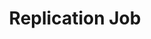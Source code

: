 ---
# -------------------------- #
#        CONTENT TYPE        #
# -------------------------- #

product-type: "connect"
content-type: "api-object"
endpoint: "replication-jobs"
order: 9


# -------------------------- #
#        OBJECT INFO         #
# -------------------------- #

title: "Replication Job"
description: "{{ api.core-objects.replication-jobs.description | flatify }}"
endpoint-url: "/sources/{source_id}/sync"

intro-short: "Start and stop replication jobs" # Used in the API functionality section of the docs


# -------------------------- #
#        VERSION INFO        #
# -------------------------- #

latest-version: "4"
versions:
  - number: "4"
    deprecated: false


# -------------------------- #
#      AVAILABLE METHODS     #
# -------------------------- #

available-methods:
  - id: "start-a-job"
    title: "Start a replication job"
    method: "post"
    short: "{{ site.data.connect.core-objects.replication-jobs.post.short | flatify }}"

  - id: "stop-a-job"
    title: "Stop a replication job"
    method: "delete"
    short: "{{ site.data.connect.core-objects.replication-jobs.delete.short | flatify }}"


# -------------------------- #
#      OBJECT ATTRIBUTES     #
# -------------------------- #

object-attributes:
  - name: "job_name"
    type: "string"
    description: "A unique identifier for the replication job."


# -------------------------- #
#           EXAMPLES         #
# -------------------------- #

examples:
  - code: |
      {
      "job_name": "116078.120643.sync.c12fb0a7-7e4a-11e9-abdc-0edc2c318fba"
      }
---
